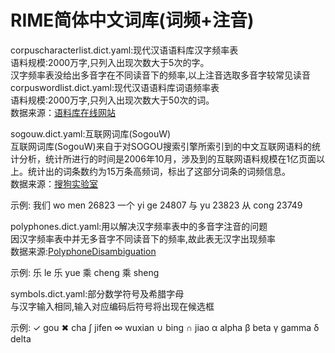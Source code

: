 RIME简体中文词库(词频+注音)
=
corpuscharacterlist.dict.yaml:现代汉语语料库汉字频率表<br>语料规模:2000万字,只列入出现次数大于5次的字。<br>
汉字频率表没给出多音字在不同读音下的频率,以上注音选取多音字较常见读音<br>
corpuswordlist.dict.yaml:现代汉语语料库词语频率表<br>语料规模:2000万字,只列入出现次数大于50次的词。<br>
数据来源：[语料库在线网站](http://www.cncorpus.org)<br>

sogouw.dict.yaml:互联网词库(SogouW)<br>
互联网词库(SogouW)来自于对SOGOU搜索引擎所索引到的中文互联网语料的统计分析，统计所进行的时间是2006年10月，涉及到的互联网语料规模在1亿页面以上。统计出的词条数约为15万条高频词，标出了这部分词条的词频信息。<br>
数据来源：[搜狗实验室](http://www.sogou.com/labs/resource/w.php)<br>

示例:
我们	wo men	26823
一个	yi ge	24807
与	yu	23823
从	cong	23749

polyphones.dict.yaml:用以解决汉字频率表中的多音字注音的问题<br>
因汉字频率表中并无多音字不同读音下的频率,故此表无汉字出现频率<br>
数据来源:[PolyphoneDisambiguation](https://github.com/hjzin/PolyphoneDisambiguation)<br>

示例:
乐	le
乐	yue
乘	cheng
乘	sheng

symbols.dict.yaml:部分数学符号及希腊字母<br>
与汉字输入相同,输入对应编码后符号将出现在候选框<br>

示例:
✓	gou
✖	cha
∫	jifen
∞	wuxian
∪	bing
∩	jiao
α	alpha
β	beta
γ	gamma
δ	delta
